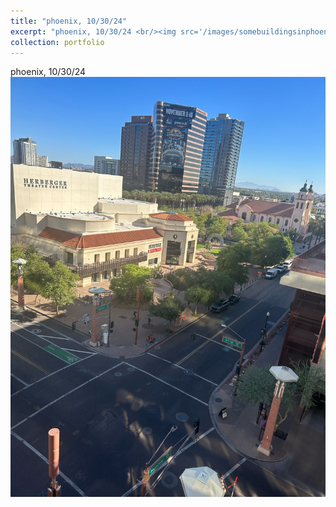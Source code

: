 ```yaml
---
title: "phoenix, 10/30/24"
excerpt: "phoenix, 10/30/24 <br/><img src='/images/somebuildingsinphoenix.jpeg'>"
collection: portfolio
---
```


phoenix, 10/30/24 <br/><img src='/images/somebuildingsinphoenix.jpeg'>
